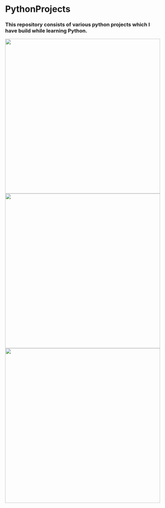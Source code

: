 # PythonProjects

### This repository consists of various python projects which I have build while learning Python.

<img src="https://user-images.githubusercontent.com/51449941/119728524-3560be00-be91-11eb-8e45-ea25bec4fcf8.png" width="500" height="500">

<img src="https://user-images.githubusercontent.com/51449941/119728676-60e3a880-be91-11eb-9a61-af5dbea6bafa.png" width="500" height="500">

<img src="https://user-images.githubusercontent.com/51449941/119728840-88d30c00-be91-11eb-9c7f-f52914c098f2.png" width="500" height="500">
